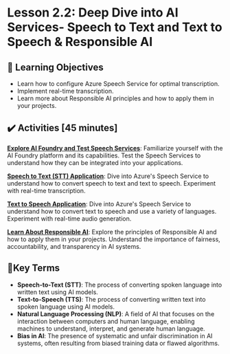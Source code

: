 <!-- 💡 Tip for viewing this file: To see this markdown file in a nicely formatted preview mode in VS Code, press Ctrl+Shift+V. You can also right-click on the file tab and select "Open Preview" or use the Command Palette (Ctrl+Shift+P) and search for "Markdown: Open Preview". -->

# Lesson 2.2: Deep Dive into AI Services- Speech to Text and Text to Speech & Responsible AI

## 🎯 Learning Objectives

- Learn how to configure Azure Speech Service for optimal transcription.
- Implement real-time transcription.
- Learn more about Responsible AI principles and how to apply them in your projects.

## ✔️ Activities [45 minutes]
[**Explore AI Foundry and Test Speech Services**](activity-explore-ai-foundry-speech-text-services.md): Familiarize yourself with the AI Foundry platform and its capabilities. Test the Speech Services to understand how they can be integrated into your applications.

[**Speech to Text (STT) Application**](activity-speech-to-text-app.md): Dive into Azure's Speech Service to understand how to convert speech to text and text to speech. Experiment with real-time transcription.

[**Text to Speech Application**](activity-text-to-speech-app.md): Dive into Azure's Speech Service to understand how to convert text to speech and use a variety of languages. Experiment with real-time audio generation.

[**Learn About Responsible AI**](activity-responsible-ai.md): Explore the principles of Responsible AI and how to apply them in your projects. Understand the importance of fairness, accountability, and transparency in AI systems.

## 📑Key Terms

- **Speech-to-Text (STT)**: The process of converting spoken language into written text using AI models.
- **Text-to-Speech (TTS)**: The process of converting written text into spoken language using AI models.
- **Natural Language Processing (NLP)**: A field of AI that focuses on the interaction between computers and human language, enabling machines to understand, interpret, and generate human language.
- **Bias in AI**: The presence of systematic and unfair discrimination in AI systems, often resulting from biased training data or flawed algorithms.
